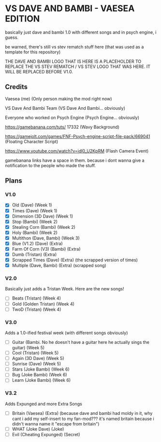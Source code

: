 # VS DAVE AND BAMBI - VAESEA EDITION
basically just dave and bambi 1.0 with different songs and in psych engine, i guess.

be warned, there's still vs stev rematch stuff here (that was used as a template for this repository)

THE DAVE AND BAMBI LOGO THAT IS HERE IS A PLACEHOLDER TO REPLACE THE VS STEV REMATCH / VS STEV LOGO THAT WAS HERE. IT WILL BE REPLACED BEFORE V1.0.

## Credits
Vaesea (me) (Only person making the mod right now)

VS Dave And Bambi Team (VS Dave And Bambi... obviously)

Everyone who worked on Psych Engine (Psych Engine... obviously)

https://gamebanana.com/tuts/ 17332 (Wavy Background)

https://gamejolt.com/games/FNF-Psych-engine-script-file-pack/669041 (Floating Character Script)

https://www.youtube.com/watch?v=idI0_U2KpRM (Flash Camera Event)

gamebanana links have a space in them. because i dont wanna give a notification to the people who made the stuff.

## Plans
### V1.0
- [x] Old (Dave) (Week 1)
- [x] Times (Dave) (Week 1)
- [x] Dimension (3D Dave) (Week 1)
- [x] Stop (Bambi) (Week 2)
- [x] Stealing Corn (Bambi) (Week 2)
- [x] Holy (Bambi) (Week 2)
- [x] Multithon (Dave, Bambi) (Week 3)
- [x] Blue (V1.2) (Dave) (Extra)
- [x] Farm Of Corn (V3) (Bambi) (Extra)
- [x] Dumb (Tristan) (Extra)
- [x] Scrapped Times (Dave) (Extra) (the scrapped version of times)
- [x] Multiple (Dave, Bambi) (Extra) (scrapped song)

### V2.0
Basically just adds a Tristan Week. Here are the new songs!
- [ ] Beats (Tristan) (Week 4)
- [ ] Gold (Golden Tristan) (Week 4)
- [ ] TwoD (Tristan) (Week 4)

### V3.0
Adds a 1.0-ified festival week (with different songs obviously)
- [ ] Guitar (Bambi. No he doesn't have a guitar here he actually sings the guitar) (Week 5)
- [ ] Cool (Tristan) (Week 5)
- [ ] Again (3D Dave) (Week 5)
- [ ] Sunrise (Dave) (Week 5)
- [ ] Stars (Joke Bambi) (Week 6)
- [ ] Bug (Joke Bambi) (Week 6)
- [ ] Learn (Joke Bambi) (Week 6)

### V3.2
Adds Expunged and more Extra Songs
- [ ] Britain (Vaesea) (Extra) (because dave and bambi had moldy in it, why cant i add my self-insert to my fan-mod??? it's named britain because i didn't wanna name it "escape from britain")
- [ ] WHAT (Joke Dave) (Joke)
- [ ] Evil (Cheating Expunged) (Secret)
